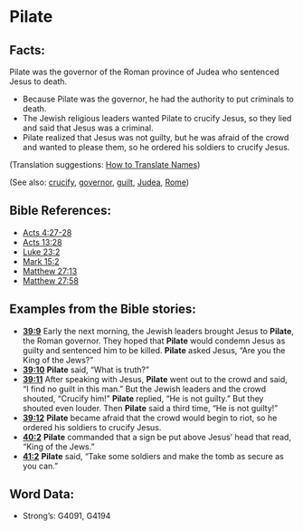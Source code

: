 # Pilate

## Facts:

Pilate was the governor of the Roman province of Judea who sentenced Jesus to death.

* Because Pilate was the governor, he had the authority to put criminals to death.
* The Jewish religious leaders wanted Pilate to crucify Jesus, so they lied and said that Jesus was a criminal.
* Pilate realized that Jesus was not guilty, but he was afraid of the crowd and wanted to please them, so he ordered his soldiers to crucify Jesus.

(Translation suggestions: [How to Translate Names](../../translate/translate-names))

(See also: [crucify](../kt/crucify.md), [governor](../other/governor.md), [guilt](../kt/guilt.md), [Judea](../names/judea.md), [Rome](../names/rome.md))

## Bible References:

* [Acts 4:27-28](rc://en/tn/help/act/04/27)
* [Acts 13:28](rc://en/tn/help/act/13/28)
* [Luke 23:2](rc://en/tn/help/luk/23/02)
* [Mark 15:2](rc://en/tn/help/mrk/15/02)
* [Matthew 27:13](rc://en/tn/help/mat/27/13)
* [Matthew 27:58](rc://en/tn/help/mat/27/58)

## Examples from the Bible stories:

* __[39:9](rc://en/tn/help/obs/39/09)__ Early the next morning, the Jewish leaders brought Jesus to __Pilate__, the Roman governor. They hoped that __Pilate__ would condemn Jesus as guilty and sentenced him to be killed. __Pilate__ asked Jesus, “Are you the King of the Jews?”
* __[39:10](rc://en/tn/help/obs/39/10)__ __Pilate__ said, “What is truth?”
* __[39:11](rc://en/tn/help/obs/39/11)__ After speaking with Jesus, __Pilate__ went out to the crowd and said, “I find no guilt in this man.” But the Jewish leaders and the crowd shouted, “Crucify him!” __Pilate__ replied, “He is not guilty.” But they shouted even louder. Then __Pilate__ said a third time, “He is not guilty!”
* __[39:12](rc://en/tn/help/obs/39/12)__ __Pilate__ became afraid that the crowd would begin to riot, so he ordered his soldiers to crucify Jesus.
* __[40:2](rc://en/tn/help/obs/40/02)__ __Pilate__ commanded that a sign be put above Jesus’ head that read, “King of the Jews.”
* __[41:2](rc://en/tn/help/obs/41/02)__ __Pilate__ said, “Take some soldiers and make the tomb as secure as you can.”

## Word Data:

* Strong’s: G4091, G4194
